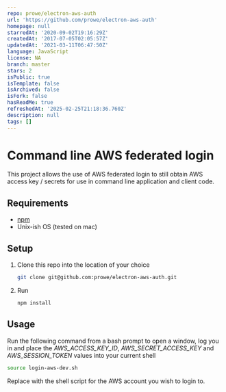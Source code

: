 ```yaml
---
repo: prowe/electron-aws-auth
url: 'https://github.com/prowe/electron-aws-auth'
homepage: null
starredAt: '2020-09-02T19:16:29Z'
createdAt: '2017-07-05T02:05:57Z'
updatedAt: '2021-03-11T06:47:50Z'
language: JavaScript
license: NA
branch: master
stars: 2
isPublic: true
isTemplate: false
isArchived: false
isFork: false
hasReadMe: true
refreshedAt: '2025-02-25T21:18:36.760Z'
description: null
tags: []
---
```


# Command line AWS federated login

This project allows the use of AWS federated login to still obtain AWS access key / secrets for use in command line application and client code.

## Requirements

- [npm](https://www.npmjs.com)
- Unix-ish OS (tested on mac)

## Setup
1. Clone this repo into the location of your choice
    ```bash
    git clone git@github.com:prowe/electron-aws-auth.git
    ```
1. Run 
    ```bash
    npm install
    ```

## Usage
 Run the following command from a bash prompt to open a window, log you in and place the *AWS_ACCESS_KEY_ID*, *AWS_SECRET_ACCESS_KEY* and *AWS_SESSION_TOKEN* values into your current shell

 ```bash
 source login-aws-dev.sh
 ```

 Replace with the shell script for the AWS account you wish to login to.
